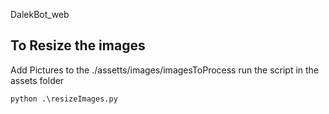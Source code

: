 DalekBot_web

## To Resize the images

Add Pictures to the ./assetts/images/imagesToProcess
run the script in the assets folder
```
python .\resizeImages.py
```
